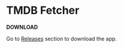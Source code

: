 # TMDB Fetcher

**DOWNLOAD**

Go to [Releases](https://github.com/mrtintin13130/TMDB-Scrapper/releases) section to download the app.